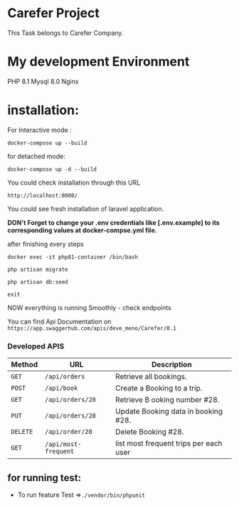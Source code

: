 # Carefer Project
This Task belongs to Carefer Company.

# My development Environment
PHP 8.1
Mysql 8.0
Nginx



# installation:

For Interactive mode :

`docker-compose up --build`


for detached mode:

`docker-compose up -d --build`


You could check installation through this URL

`http://localhost:8000/`

You could see fresh installation of laravel application.

**DON't Forget to change your .env credentials like [.env.example] to its corresponding values at docker-compse.yml file.**


after finishing every steps

`docker exec -it php81-container /bin/bash`

`php artisan migrate`

`php artisan db:seed`

`exit`

NOW everything is running Smoothly - check endpoints

You can find  Api Documentation on 
`https://app.swaggerhub.com/apis/deve_meno/Carefer/0.1`

### Developed APIS


| Method   | URL                  | Description                            |
|----------|----------------------|----------------------------------------|
| `GET`    | `/api/orders`        | Retrieve all bookings.                 |
| `POST`   | `/api/book`          | Create a Booking to a trip.            |
| `GET`    | `/api/orders/28`     | Retrieve B ooking number #28.          |
| `PUT`    | `/api/orders/28`     | Update Booking data in booking #28.    |
| `DELETE` | `/api/order/28`      | Delete Booking #28.                    |
| `GET`    | `/api/most-frequent` | list most frequent trips per each user |


## for running test:

- To run feature Test =>`./vendor/bin/phpunit`






